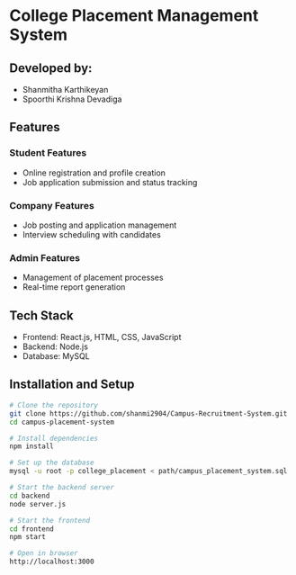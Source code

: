 # College Placement Management System

## Developed by:
- Shanmitha Karthikeyan
- Spoorthi Krishna Devadiga

## Features
### Student Features
- Online registration and profile creation
- Job application submission and status tracking

### Company Features
- Job posting and application management
- Interview scheduling with candidates

### Admin Features
- Management of placement processes
- Real-time report generation

## Tech Stack
- Frontend: React.js, HTML, CSS, JavaScript
- Backend: Node.js
- Database: MySQL

## Installation and Setup
```bash
# Clone the repository
git clone https://github.com/shanmi2904/Campus-Recruitment-System.git
cd campus-placement-system

# Install dependencies
npm install

# Set up the database
mysql -u root -p college_placement < path/campus_placement_system.sql

# Start the backend server
cd backend
node server.js

# Start the frontend
cd frontend
npm start

# Open in browser
http://localhost:3000
